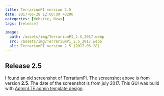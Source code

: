 ```yaml
---
title: TerrariumPI version 2.5
date: 2017-06-28 12:00:00 +0200
categories: [Website, News]
tags: [release]

image:
  path: /assets/img/TerrariumPI_2.5_2017.webp
  src: /assets/img/TerrariumPI_2.5_2017.webp
  alt: TerrariumPI version 2.5 (2017-06-28)
---
```

## Release 2.5

I found an old screenshot of TerrariumPI. The screenshot above is from version <strong>2.5</strong>. The date of the screenshot is from july 2017. This GUI was build with [AdminLTE admin template design](https://adminlte.io/).
